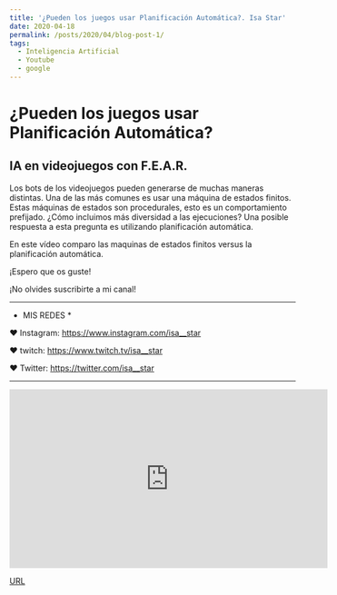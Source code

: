```yaml
---
title: '¿Pueden los juegos usar Planificación Automática?. Isa Star'
date: 2020-04-18
permalink: /posts/2020/04/blog-post-1/
tags:
  - Inteligencia Artificial
  - Youtube
  - google
---
```


¿Pueden los juegos usar Planificación Automática?
========

IA en videojuegos con F.E.A.R. 
------
Los bots de los videojuegos pueden generarse de muchas maneras distintas.  Una de las más comunes es usar una máquina de estados finitos. Estas máquinas de estados son procedurales, esto  es un comportamiento prefijado.
¿Cómo incluimos más diversidad a las ejecuciones?  Una posible respuesta a esta pregunta es utilizando planificación automática. 
 
En este vídeo comparo las maquinas de estados finitos versus la planificación automática.

¡Espero que os guste! 

¡No olvides suscribirte a mi canal!

 _ _ _ _ _ _ _ _ _ _ _ _ _ _ _ _ _ _ _ _ _ _ _ _ _ _ _ _ _ _ _ _ _ _ 

* MIS REDES * 

♥ Instagram: https://www.instagram.com/isa__star

♥ twitch: https://www.twitch.tv/isa__star

♥ Twitter: https://twitter.com/isa__star


 _ _ _ _ _ _ _ _ _ _ _ _ _ _ _ _ _ _ _ _ _ _ _ _ _ _ _ _ _ _ _ _ _ _ 


<iframe width="560" height="315" src="https://www.youtube.com/watch?v=rOrE33acl1Q" frameborder="0" allow="accelerometer; autoplay; encrypted-media; gyroscope; picture-in-picture" allowfullscreen></iframe>

[URL](https://www.youtube.com/watch?v=rOrE33acl1Q)

